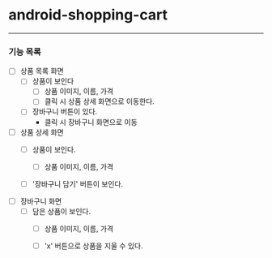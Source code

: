 # android-shopping-cart

---
### 기능 목록

- [ ] 상품 목록 화면
  - [ ] 상품이 보인다
    - [ ] 상품 이미지, 이름, 가격
    - [ ] 클릭 시 상품 상세 화면으로 이동한다.
  - [ ] 장바구니 버튼이 있다.
    - 클릭 시 장바구니 화면으로 이동  
    
    
    
- [ ] 상품 상세 화면
  - [ ] 상품이 보인다.
    - [ ] 상품 이미지, 이름, 가격
  - [ ] '장바구니 담기' 버튼이 보인다.  
  
    
- [ ] 장바구니 화면
  - [ ] 담은 상품이 보인다.
    - [ ] 상품 이미지, 이름, 가격
    - [ ] 'x' 버튼으로 상품을 지울 수 있다.

